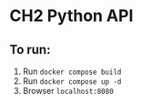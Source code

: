 # CH2 Python API

## To run:
1. Run `docker compose build`
2. Run `docker compose up -d`
3. Browser `localhost:8080`